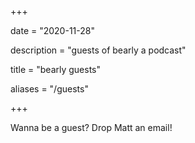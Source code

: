 +++

date = "2020-11-28"

description = "guests of bearly a podcast"

title = "bearly guests"

aliases = "/guests"

+++

Wanna be a guest? Drop Matt an email!
